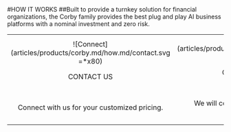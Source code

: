 <div class="product-how" markdown="1">
#HOW IT WORKS
##Built to provide a turnkey solution for financial organizations, the Corby family provides the best plug and play AI business platforms with a nominal investment and zero risk.
<br/>

|   |   |   |
|:------:|:----------:|:----------:|
| ![Connect] (articles/products/corby.md/how.md/contact.svg =*x80)<p class="how-title">CONTACT US</p><br/><p class="how-description">Connect with us for your customized pricing.</p> | ![Configure] (articles/products/corby.md/how.md/configure.svg =*x80)<p class="how-title">CONFIGURE & INSTALL</p><br/><p class="how-description">We will configure and customize for your organization.</p> | ![Done] (articles/products/corby.md/how.md/done.svg =*x80)<p class="how-title">YAY! DONE</p><br/><p class="how-description">Well that was simple!  Now focus on what you do best with happy clients!</p > |
</div>